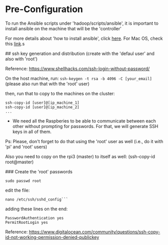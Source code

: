 # Pre-Configuration

To run the Ansible scripts under 'hadoop/scripts/ansible', it is important to
install ansible on the machine that will be the 'controller'

For more details about 'how to install ansible', click [here](https://docs.ansible.com/ansible/latest/installation_guide/intro_installation.html).
For Mac OS, check this [link](http://techhowdy.com/install-ansible-mac-osx/).s

## ssh key generation and distribution
(create with the 'defaul user' and also with 'root')

Reference: https://www.shellhacks.com/ssh-login-without-password/

On the host machine, run: ```ssh-keygen -t rsa -b 4096 -C [your_email]```
(please also run that with the 'root' user)

then, run that to copy to the machines on the cluster:
```
ssh-copy-id [user]@[ip_machine_1]
ssh-copy-id [user]@[ip_machine_2]
...
```

- We need all the Raspberies to be able to communicate between each other without prompting for passwords. For that, we will generate SSH keys in all of them.

Ps: Please, don't forget to do that using the 'root' user as well (i.e., do it with 'pi' and 'root' users)

Also you need to copy on the rpi3 (master) to itself as well:
(ssh-copy-id root@master)

### Create the 'root' passwords

```
sudo passwd root
```

edit the file:

```
nano /etc/ssh/sshd_config```

```

adding these lines on the end:

```
PasswordAuthentication yes
PermitRootLogin yes
```

Reference: https://www.digitalocean.com/community/questions/ssh-copy-id-not-working-permission-denied-publickey